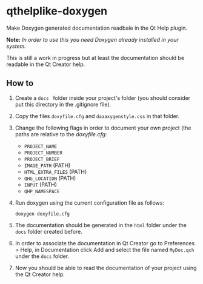 # qthelplike-doxygen

Make Doxygen generated documentation readbale in the Qt Help plugin.

**Note:** *In order to use this you need Doxygen already installed in your system.*

This is still a work in progress but at least the documentation should be readable in the Qt Creator help.



## How to

1. Create a `docs ` folder inside your project's folder (you should consider put this directory in the .gitignore file).

2. Copy the files `doxyfile.cfg` and `daaaxygenstyle.css` in that folder.

3. Change the following flags in order to document your own project (the paths are relative to the *doxyfile.cfg*:

   - `PROJECT_NAME`
   - `PROJECT_NUMBER`
   - `PROJECT_BRIEF`
   - `IMAGE_PATH` (PATH)
   - `HTML_EXTRA_FILES` (PATH)
   - `QHG_LOCATION` (PATH)
   - `INPUT` (PATH)
   - `QHP_NAMESPACE`

4. Run doxygen using the current configuration file as follows:

   ```
   doxygen doxyfile.cfg
   ```

5. The documentation should be generated in the `html` folder under the `docs` folder created before.

6. In order to associate the documentation in Qt Creator go to Preferences > Help, in Documentation click Add and select the file named `MyDoc.qch` under the `docs` folder.

7. Now you should be able to read the documentation of your project using the Qt Creator help.
